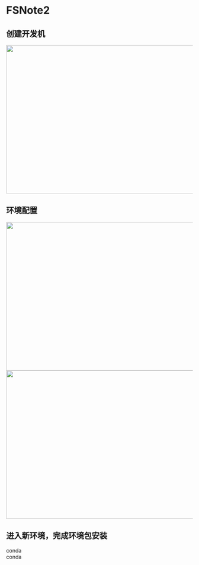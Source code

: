 # FSNote2
## 创建开发机
<div align="center">
<image src="Note2_picture1.png"width="550"height="400">
</div>
  
## 环境配置
<div align="center">
<image src="Note2_picture2.png"width="750"height="400">
</div>
<div align="center">
<image src="Note2_picture3.png"width="550"height="400">
</div>

## 进入新环境，完成环境包安装
conda
<br>conda

